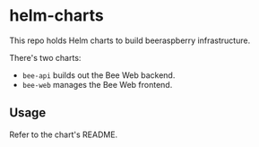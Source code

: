 # helm-charts

This repo holds Helm charts to build beeraspberry infrastructure.

There's two charts:
* `bee-api` builds out the Bee Web backend.
* `bee-web` manages the Bee Web frontend.

## Usage
Refer to the chart's README.
